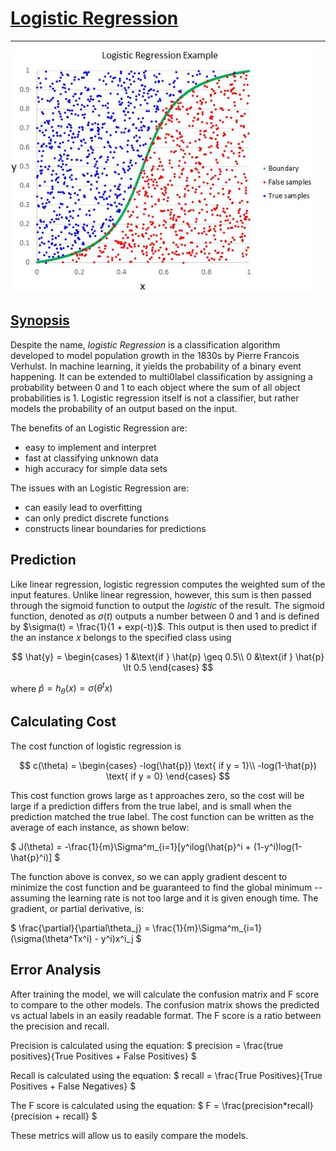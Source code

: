 # [Logistic Regression](https://scikit-learn.org/stable/modules/linear_model.html#logistic-regression)

---

![logreg](logreg.PNG)

## [Synopsis](https://en.wikipedia.org/wiki/Logistic_regression)
Despite the name, *logistic Regression* is a classification algorithm developed to model population growth in the 1830s by Pierre Francois Verhulst. In machine learning, it yields the probability of a binary event happening. It can be extended to multi0label classification by assigning a probability between 0 and 1 to each object where the sum of all object probabilities is 1. Logistic regression itself is not a classifier, but rather models the probability of an output based on the input.

The benefits of an Logistic Regression are:
- easy to implement and interpret
- fast at classifying unknown data
- high accuracy for simple data sets

The issues with an Logistic Regression are:
- can easily lead to overfitting
- can only predict discrete functions
- constructs linear boundaries for predictions 

## Prediction
Like linear regression, logistic regression computes the weighted sum of the input features. Unlike linear regression, however, this sum is then passed through the sigmoid function to output the *logistic* of the result. The sigmoid function, denoted as $\sigma(t)$ outputs a number between 0 and 1 and is defined by $\sigma(t) = \frac{1}{1 + exp(-t)}$. This output is then used to predict if the an instance $x$ belongs to the specified class using

$$
\hat{y} = \begin{cases}
    1 &\text{if } \hat{p} \geq 0.5\\
    0 &\text{if } \hat{p} \lt 0.5
\end{cases}
$$

where $\hat{p} = h_\theta(x) = \sigma(\theta^tx)$

## Calculating Cost
The cost function of logistic regression is 

$$
c(\theta) = \begin{cases}
    -log(\hat{p}) \text{ if y = 1}\\
    -log(1-\hat{p}) \text{ if y = 0}
\end{cases}
$$

This cost function grows large as t approaches zero, so the cost will be large if a prediction differs from the true label, and is small when the prediction matched the true label. The cost function can be written as the average of each instance, as shown below:

$
J(\theta) = -\frac{1}{m}\Sigma^m_{i=1}[y^ilog(\hat{p}^i + (1-y^i)log(1-\hat{p}^i)]
$

The function above is convex, so we can apply gradient descent to minimize the cost function and be guaranteed to find the global minimum -- assuming the learning rate is not too large and it is given enough time. The gradient, or partial derivative, is:

$
\frac{\partial}{\partial\theta_j} = \frac{1}{m}\Sigma^m_{i=1}(\sigma(\theta^Tx^i) - y^i)x^i_j
$

## Error Analysis
After training the model, we will calculate the confusion matrix and F score to compare to the other models. The confusion matrix shows the predicted vs actual labels in an easily readable format. The F score is a ratio between the precision and recall.

Precision is calculated using the equation:
$
precision = \frac{true positives}{True Positives + False Positives}
$

Recall is calculated using the equation:
$
recall = \frac{True Positives}{True Positives + False Negatives}
$

The F score is calculated using the equation:
$
F = \frac{precision*recall}{precision + recall}
$

These metrics will allow us to easily compare the models.
